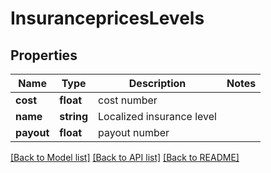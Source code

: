 # InsurancepricesLevels

## Properties
Name | Type | Description | Notes
------------ | ------------- | ------------- | -------------
**cost** | **float** | cost number | 
**name** | **string** | Localized insurance level | 
**payout** | **float** | payout number | 

[[Back to Model list]](../README.md#documentation-for-models) [[Back to API list]](../README.md#documentation-for-api-endpoints) [[Back to README]](../README.md)



